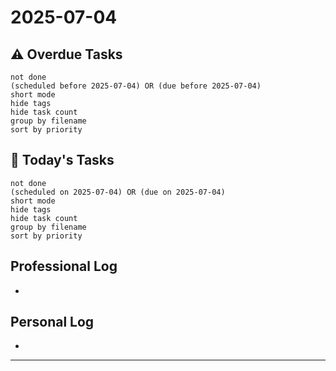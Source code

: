 # 2025-07-04

## ⚠️ Overdue Tasks
```tasks
not done
(scheduled before 2025-07-04) OR (due before 2025-07-04)
short mode
hide tags
hide task count
group by filename
sort by priority
```

## 📅 Today's Tasks
```tasks
not done
(scheduled on 2025-07-04) OR (due on 2025-07-04)
short mode
hide tags
hide task count
group by filename
sort by priority
```

## Professional Log
- 

## Personal Log
- 

---
